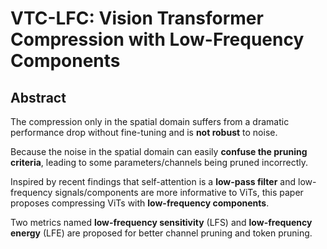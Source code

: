 # VTC-LFC: Vision Transformer Compression with Low-Frequency Components

## Abstract
The compression only
in the spatial domain suffers from a dramatic performance drop without fine-tuning and is **not robust** to noise.

Because the noise in the spatial domain can easily
**confuse the pruning criteria**, leading to some parameters/channels being pruned
incorrectly.

Inspired by recent findings that self-attention is a **low-pass filter** and
low-frequency signals/components are more informative to ViTs, this paper proposes compressing ViTs with **low-frequency components**.

Two metrics named
**low-frequency sensitivity** (LFS) and **low-frequency energy** (LFE) are proposed
for better channel pruning and token pruning.













